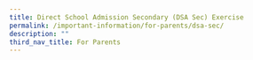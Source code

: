 ```yaml
---
title: Direct School Admission Secondary (DSA Sec) Exercise
permalink: /important-information/for-parents/dsa-sec/
description: ""
third_nav_title: For Parents
---
```

